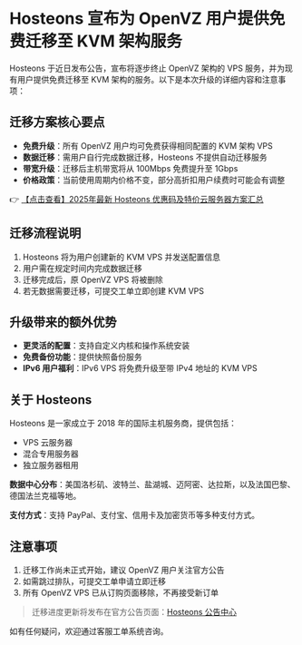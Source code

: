 # Hosteons 宣布为 OpenVZ 用户提供免费迁移至 KVM 架构服务

Hosteons 于近日发布公告，宣布将逐步终止 OpenVZ 架构的 VPS 服务，并为现有用户提供免费迁移至 KVM 架构的服务。以下是本次升级的详细内容和注意事项：

## 迁移方案核心要点

- **免费升级**：所有 OpenVZ 用户均可免费获得相同配置的 KVM 架构 VPS
- **数据迁移**：需用户自行完成数据迁移，Hosteons 不提供自动迁移服务
- **带宽升级**：迁移后主机带宽将从 100Mbps 免费提升至 1Gbps
- **价格政策**：当前使用周期内价格不变，部分高折扣用户续费时可能会有调整

👉 [【点击查看】2025年最新 Hosteons 优惠码及特价云服务器方案汇总](https://bit.ly/hosteons)

## 迁移流程说明

1. Hosteons 将为用户创建新的 KVM VPS 并发送配置信息
2. 用户需在规定时间内完成数据迁移
3. 迁移完成后，原 OpenVZ VPS 将被删除
4. 若无数据需要迁移，可提交工单立即创建 KVM VPS

## 升级带来的额外优势

- **更灵活的配置**：支持自定义内核和操作系统安装
- **免费备份功能**：提供快照备份服务
- **IPv6 用户福利**：IPv6 VPS 将免费升级至带 IPv4 地址的 KVM VPS

## 关于 Hosteons

Hosteons 是一家成立于 2018 年的国际主机服务商，提供包括：
- VPS 云服务器
- 混合专用服务器
- 独立服务器租用

**数据中心分布**：美国洛杉矶、波特兰、盐湖城、迈阿密、达拉斯，以及法国巴黎、德国法兰克福等地。

**支付方式**：支持 PayPal、支付宝、信用卡及加密货币等多种支付方式。

## 注意事项

1. 迁移工作尚未正式开始，建议 OpenVZ 用户关注官方公告
2. 如需跳过排队，可提交工单申请立即迁移
3. 所有 OpenVZ VPS 已从订购页面移除，不再接受新订单

> 迁移进度更新将发布在官方公告页面：[Hosteons 公告中心](https://bit.ly/hosteons)

如有任何疑问，欢迎通过客服工单系统咨询。